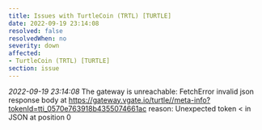 ```yaml
---
title: Issues with TurtleCoin (TRTL) [TURTLE]
date: 2022-09-19 23:14:08
resolved: false
resolvedWhen: no
severity: down
affected:
- TurtleCoin (TRTL) [TURTLE]
section: issue
---
```


*2022-09-19 23:14:08* The gateway is unreachable: FetchError invalid json response body at https://gateway.vgate.io/turtle//meta-info?tokenId=tti_0570e763918b4355074661ac reason: Unexpected token < in JSON at position 0